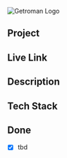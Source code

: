 ![Getroman Logo](./splashcomponents/images/gitHub_Readme_Logo.png)

## Project

## Live Link

## Description

## Tech Stack

## Done
- [x] tbd

